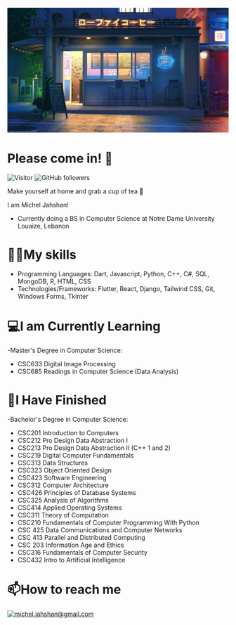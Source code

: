 ![](https://github.com/Michel-Jahshan/Michel-Jahshan/blob/main/banner.gif)
# Please come in! 👋
![Visitor](https://visitor-badge.laobi.icu/badge?page_id=MichelJahshan.MichelJahshan) ![GitHub followers](https://img.shields.io/github/followers/MichelJahshan?label=Follow&style=social)

Make yourself at home and grab a cup of tea 🍵

I am Michel Jahshan!
- Currently doing a BS in Computer Science at Notre Dame University Louaize, Lebanon

# 👨‍💻My skills
- Programming Languages: Dart, Javascript, Python, C++, C#, SQL, MongoDB, R, HTML, CSS
- Technologies/Frameworks: Flutter, React, Django, Tailwind CSS, Git, Windows Forms, Tkinter

# 💻I am Currently Learning
-Master's Degree in Computer Science:
  - CSC633 Digital Image Processing
  - CSC685 Readings in Computer Science (Data Analysis)

# 💯I Have Finished
-Bachelor's Degree in Computer Science:
  - CSC201 Introduction to Computers
  - CSC212 Pro Design Data Abstraction I 
  - CSC213 Pro Design Data Abstraction II
    (C++ 1 and 2)
  - CSC219 Digital Computer Fundamentals
  - CSC313 Data Structures
  - CSC323 Object Oriented Design
  - CSC423 Software Engineering
  - CSC312 Computer Architecture
  - CSC426 Principles of Database Systems
  - CSC325 Analysis of Algorithms
  - CSC414 Applied Operating Systems
  - CSC311 Theory of Computation
  - CSC210 Fundamentals of Computer Programming With Python
  - CSC 425 Data Communications and Computer Networks
  - CSC 413 Parallel and Distributed Computing
  - CSC 203 Information Age and Ethics
  - CSC316 Fundamentals of Computer Security
  - CSC432 Intro to Artificial Intelligence

# 📫How to reach me
<a href="mailto:michel.jahshan@gmail.com">![michel.jahshan@gmail.com](https://img.shields.io/badge/Gmail-D14836?style=for-the-badge&logo=gmail&logoColor=white)</a>

<!---
PixelatedCosmos/PixelatedCosmos is a ✨ special ✨ repository because its `README.md` (this file) appears on your GitHub profile.
You can click the Preview link to take a look at your changes.
--->
